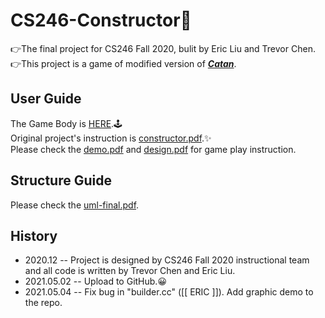 # CS246-Constructor👾
👉The final project for CS246 Fall 2020, bulit by Eric Liu and Trevor Chen.  
👉This project is a game of modified version of [**_Catan_**](https://en.wikipedia.org/wiki/Catan).

## User Guide
The Game Body is [HERE](./constructor.exe).🕹  
Original project's instruction is [constructor.pdf](./constructor.pdf).✨  
Please check the [demo.pdf](./demo.pdf) and [design.pdf](./design.pdf) for game 
play instruction.

## Structure Guide
Please check the [uml-final.pdf](./uml-final.pdf).

## History
+ 2020.12 -- Project is designed by CS246 Fall 2020 instructional team and all 
code is written by Trevor Chen and Eric Liu.
+ 2021.05.02 -- Upload to GitHub.😀
+ 2021.05.04 -- Fix bug in "builder.cc" ([[ ERIC ]]). Add graphic demo to the repo.
